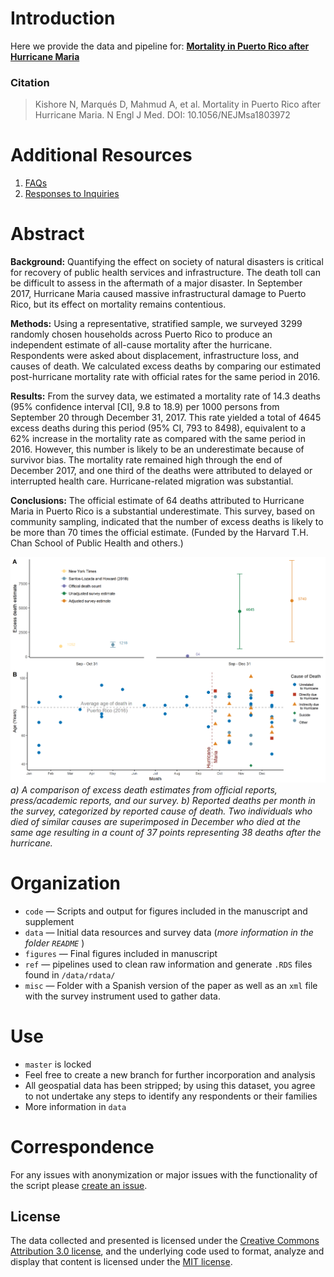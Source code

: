# Introduction
Here we provide the data and pipeline for:  [**Mortality in Puerto Rico after Hurricane Maria**](https://www.nejm.org/doi/full/10.1056/NEJMsa1803972)

### Citation

> Kishore N, Marqués D, Mahmud A, et al. Mortality in Puerto Rico after Hurricane Maria. N Engl J Med. DOI: 10.1056/NEJMsa1803972

# Additional Resources 
1) [FAQs](https://github.com/c2-d2/pr_mort_official/blob/master/misc/faq.md)
2) [Responses to Inquiries](https://github.com/c2-d2/pr_mort_official/blob/master/misc/inquiries.md)

# Abstract

**Background:** 
Quantifying the effect on society of natural disasters is critical for recovery of
public health services and infrastructure. The death toll can be difficult to
assess in the aftermath of a major disaster. In September 2017, Hurricane Maria
caused massive infrastructural damage to Puerto Rico, but its effect on mortality
remains contentious.

**Methods:**
Using a representative, stratified sample, we surveyed 3299 randomly chosen
households across Puerto Rico to produce an independent estimate of all-cause
mortality after the hurricane. Respondents were asked about displacement,
infrastructure loss, and causes of death. We calculated excess deaths by
comparing our estimated post-hurricane mortality rate with official rates for the
same period in 2016.

**Results:** 
From the survey data, we estimated a mortality rate of 14.3 deaths (95%
confidence interval [CI], 9.8 to 18.9) per 1000 persons from September 20
through December 31, 2017. This rate yielded a total of 4645 excess deaths
during this period (95% CI, 793 to 8498), equivalent to a 62% increase in the
mortality rate as compared with the same period in 2016. However, this
number is likely to be an underestimate because of survivor bias. The mortality
rate remained high through the end of December 2017, and one third of the
deaths were attributed to delayed or interrupted health care. Hurricane-related
migration was substantial.

**Conclusions:** 
The official estimate of 64 deaths attributed to Hurricane Maria in Puerto Rico
is a substantial underestimate. This survey, based on community sampling,
indicated that the number of excess deaths is likely to be more than 70 times
the official estimate. (Funded by the Harvard T.H. Chan School of Public
Health and others.)

![Main Figure](figures/deaths_in_pr.png "Main Figure")
*a) A comparison of excess death estimates from official reports, press/academic reports, and our survey. b) Reported deaths per month in the survey, categorized by reported cause of death. Two individuals who died of similar causes are superimposed in December who died at the same age resulting in a count of 37 points representing 38 deaths after the hurricane.*

# Organization
- `code`  — Scripts and output for figures included in the manuscript and supplement
- `data`  — Initial data resources and survey data (*more information in the folder `README`* )
- `figures` — Final figures included in manuscript
- `ref` — pipelines used to clean raw information and generate `.RDS` files found in `/data/rdata/`
- `misc` — Folder with a Spanish version of the paper as well as an `xml` file with the survey instrument used to gather data.

# Use
- `master` is locked  
- Feel free to create a new branch for further incorporation and analysis  
- All geospatial data has been stripped; by using this dataset, you agree to not undertake any steps to identify any respondents or their families
- More information in `data`

# Correspondence
For any issues with anonymization or major issues with the functionality of the script please [create an issue](https://github.com/c2-d2/pr_mort_official/issues).

## License
The data collected and presented is licensed under the [Creative Commons Attribution 3.0 license](http://creativecommons.org/licenses/by/3.0/us/deed.en_US), and the underlying code used to format, analyze and display that content is licensed under the [MIT license](http://opensource.org/licenses/mit-license.php).
